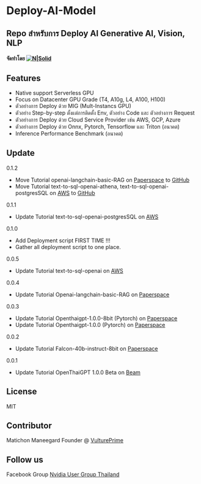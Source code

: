 # Deploy-AI-Model
## Repo สำหรับการ Deploy AI Generative AI, Vision, NLP
#### จัดทำโดย [![N|Solid](https://vultureprime-research-center.s3.ap-southeast-1.amazonaws.com/vulturePrimeLogo.png)](https://vultureprime.com)

## Features
- Native support Serverless GPU 
- Focus on Datacenter GPU Grade (T4, A10g, L4, A100, H100)
- ตัวอย่างการ Deploy ด้วย MIG (Mult-Instancs GPU)
- ตัวอย่าง Step-by-step ตั้งแต่การติดตั้ง Env, ตัวอย่าง Code และ ตัวอย่างการ Request
- ตัวอย่างการ Deploy ด้วย Cloud Service Provider เช่น AWS, GCP, Azure
- ตัวอย่างการ Deploy ด้วย Onnx, Pytorch, Tensorflow และ Triton (อนาคต)
- Inference Performance Benchmark (อนาคต)

## Update 
0.1.2
- Move Tutorial openai-langchain-basic-RAG on [Paperspace](https://paperspace.com/) to [GitHub](https://github.com/vultureprime/ai-web-backend)
- Move Tutorial text-to-sql-openai-athena, text-to-sql-openai-postgresSQL on [AWS](https://aws.amazon.com/) to [GitHub](https://github.com/vultureprime/ai-web-backend)

0.1.1
- Update Tutorial text-to-sql-openai-postgresSQL on [AWS](https://aws.amazon.com/)

0.1.0
- Add Deployment script FIRST TIME !!!
- Gather all deployment script to one place.

0.0.5
- Update Tutorial text-to-sql-openai on [AWS](https://aws.amazon.com)

0.0.4
- Update Tutorial Openai-langchain-basic-RAG on [Paperspace](https://paperspace.com/)

0.0.3
- Update Tutorial Openthaigpt-1.0.0-8bit (Pytorch) on [Paperspace](https://paperspace.com/)
- Update Tutorial Openthaigpt-1.0.0 (Pytorch) on [Paperspace](https://paperspace.com/)

0.0.2
- Update Tutorial Falcon-40b-instruct-8bit on [Paperspace](https://paperspace.com/)

0.0.1
- Update Tutorial OpenThaiGPT 1.0.0 Beta on [Beam](https://beam.cloud)

## License
MIT

## Contributor 
Matichon Maneegard Founder @ [VulturePrime](https://vultureprime.com) 

## Follow us 
Facebook Group [Nvidia User Group Thailand](https://www.facebook.com/groups/nvidiausergroupthailand)
